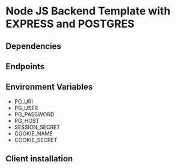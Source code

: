 # Node JS Backend Template with EXPRESS and POSTGRES
## Dependencies

## Endpoints

## Environment Variables
- PG_URI
- PG_USER
- PG_PASSWORD
- PG_HOST
- SESSION_SECRET
- COOKIE_NAME
- COOKIE_SECRET

## Client installation